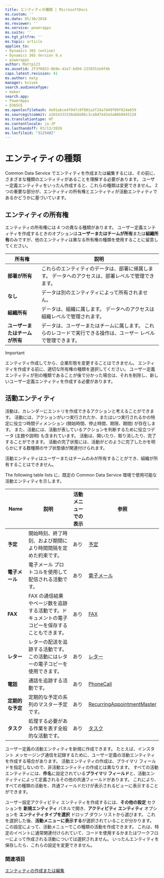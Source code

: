 ```yaml
---
title: エンティティの種類 | MicrosoftDocs
ms.custom: ''
ms.date: 05/30/2018
ms.reviewer: ''
ms.service: powerapps
ms.suite: ''
ms.tgt_pltfrm: ''
ms.topic: article
applies_to:
- Dynamics 365 (online)
- Dynamics 365 Version 9.x
- powerapps
author: Mattp123
ms.assetid: 2f3f6053-0b9e-41e7-bd94-2239351e9f4b
caps.latest.revision: 41
ms.author: matp
manager: kvivek
search.audienceType:
- maker
search.app:
- PowerApps
- D365CE
ms.openlocfilehash: 4e01abce4f047c0f801a3f24a7d49f09f024e659
ms.sourcegitcommit: a1b54333338abbb0bc3ca0d7443a5a06b8945228
ms.translationtype: HT
ms.contentlocale: ja-JP
ms.lasthandoff: 03/13/2020
ms.locfileid: "3125402"
---
```

# <a name="types-of-entities"></a>エンティティの種類

Common Data Service でエンティティを作成または編集するには、その前に、さまざまな種類のエンティティがあることを理解する必要があります。 ユーザー定義エンティティをいったん作成すると、これらの種類は変更できません。 2 つの重要な部分が、エンティティの所有権とエンティティが活動エンティティであるかどうかに基づいています。  
  
<a name="BKMK_EntityOwnership"></a>

## <a name="entity-ownership"></a>エンティティの所有権  

エンティティの所有権には 4 つの異なる種類があります。 ユーザー定義エンティティを作成するときのオプションは**ユーザーまたはチームが所有**または**組織所有**のみですが、他のエンティティは異なる所有権の種類を使用することに留意してください。  
  
|所有権|説明|  
|---------------|-----------------|  
|**部署が所有**|これらのエンティティのデータは、部署に帰属します。 データへのアクセスは、部署レベルで管理できます。|  
|**なし**|データは別のエンティティによって所有されません。|  
|**組織所有**|データは、組織に属します。 データへのアクセスは組織レベルで管理されます。|  
|**ユーザーまたはチームが所有**|データは、ユーザーまたはチームに属します。 これらのレコードで実行できる操作は、ユーザー レベルで管理できます。|  
  
  
> [!IMPORTANT]
>  エンティティ作成してから、企業形態を変更することはできません。 エンティティを作成する前に、適切な所有権の種類を選択してください。 ユーザー定義エンティティが別の種類であることが後で分かった場合は、それを削除し、新しいユーザー定義エンティティを作成する必要があります。
  
<a name="BKMK_ActivityEntities"></a>

## <a name="activity-entities"></a>活動エンティティ

活動は、カレンダーにエントリを作成できるアクションと考えることができます。 活動には、アクションがいつ実行されたか、またはいつ実行されるかの特定に役立つ時間ディメンション (開始時間、停止時間、期限、期間) が存在します。 また、活動には、活動が表しているアクションを判断するために役立つデータ (主題や説明) も含まれています。 活動は、開いたり、取り消したり、完了することができます。 活動の完了状態には、活動がどのように完了したかを明らかにする数種類のサブ状態値が関連付けられます。  
  
活動エンティティはユーザーまたはチームのみが所有することができ、組織が所有することはできません。  
  
The following table lists に、既定の Common Data Service 環境で使用可能な活動エンティティを示します。
  
|Name|説明|活動メニューでの表示|参照|
|----------|-----------------|----------------|---------------|  
|**予定**|開始時刻、終了時刻、および期間により時間間隔を定めた約束です。|あり|[予定](/powerapps/developer/common-data-service/reference/entities/appointment)|
|**電子メール**|電子メール プロトコルを使用して配信される活動です。|あり|[電子メール](/powerapps/developer/common-data-service/reference/entities/email)|
|**FAX**|FAX の通信結果やページ数を追跡する活動です。ドキュメントの電子コピーを保存することもできます。|あり|[FAX](/powerapps/developer/common-data-service/reference/entities/fax)|
|**レター**|レターの配送を追跡する活動です。 この活動にはレターの電子コピーを使用できます。|あり|[レター](/powerapps/developer/common-data-service/reference/entities/letter)|
|**電話**|通話を追跡する活動です。|あり|[PhoneCall](/powerapps/developer/common-data-service/reference/entities/phonecall)|
|**定期的な予定**|定期的な予定の系列のマスター予定です。|あり|[RecurringAppointmentMaster](/powerapps/developer/common-data-service/reference/entities/recurringappointmentmaster)|
|**タスク**|処理する必要がある作業を表す全般的な活動です。|あり|[タスク](/powerapps/developer/common-data-service/reference/entities/task)|
  
ユーザー定義の活動エンティティを新規に作成できます。 たとえば、インスタント メッセージング通信を記録するために、ユーザー定義の活動エンティティを作成する場合があります。 活動エンティティの作成は、プライマリ フィールドを指定しないので、非活動エンティティの作成とは異なります。 すべての活動エンティティには、**件名**に設定されている**プライマリ フィールド**と、活動エンティティによって定義されるその他の共通フィールドがあります。 これにより、すべての種類の活動を、共通フィールドだけが表示されるビューに表示することができます。  

ユーザー設定アクティビティ エンティティを作成するには、**その他の設定** セクションを **新規エンティティ** パネルで開き、**アクティビティ エンティティ** オプションを **エンティティタイプを選択** ドロップ ダウン リストから選びます。 これを選択した後、**活動メニューに表示する**が選択されていることが分かります。 この設定によって、活動メニューでこの種類の活動を作成できます。 これは、特定のイベントに通常関連付けられていて、コードを使用するかまたはワークフローによって作成される活動については選択されません。 いったんエンティティを保存したら、これらの設定を変更できません。  

### <a name="see-also"></a>関連項目
[エンティティの作成または編集](create-edit-entities.md)
